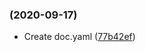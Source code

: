 ###  (2020-09-17)

* Create doc.yaml ([77b42ef](https://github.com/opencart-extension/hello-github-actions/commit/77b42ef))



